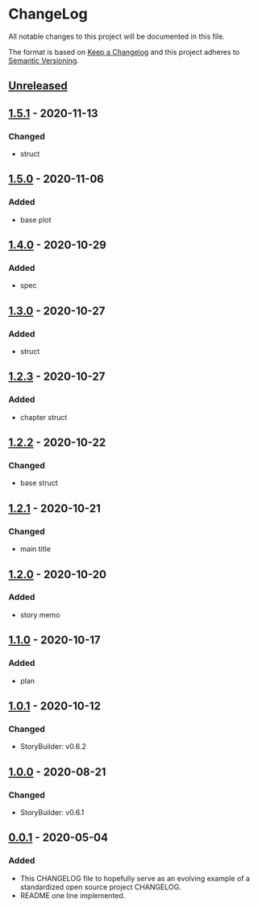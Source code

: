 # ChangeLog
All notable changes to this project will be documented in this file.

The format is based on [Keep a Changelog](http://keepachangelog.com/en/1.0.0/)
and this project adheres to [Semantic Versioning](http://semver.org/spec/v2.0.0.html).

## [Unreleased]

## [1.5.1] - 2020-11-13
### Changed
- struct

## [1.5.0] - 2020-11-06
### Added
- base plot

## [1.4.0] - 2020-10-29
### Added
- spec

## [1.3.0] - 2020-10-27
### Added
- struct

## [1.2.3] - 2020-10-27
### Added
- chapter struct

## [1.2.2] - 2020-10-22
### Changed
- base struct

## [1.2.1] - 2020-10-21
### Changed
- main title

## [1.2.0] - 2020-10-20
### Added
- story memo

## [1.1.0] - 2020-10-17
### Added
- plan

## [1.0.1] - 2020-10-12
### Changed
- StoryBuilder: v0.6.2

## [1.0.0] - 2020-08-21
### Changed
- StoryBuilder: v0.6.1

## [0.0.1] - 2020-05-04
### Added
- This CHANGELOG file to hopefully serve as an evolving example of a standardized open source project CHANGELOG.
- README one line implemented.


[Unreleased]: https://github.com/My-Novel-Management/ln-yunazo/compare/v1.5.1...HEAD
[1.5.1]: https://github.com/My-Novel-Management/ln-yunazo/releases/v1.5.1
[1.5.0]: https://github.com/My-Novel-Management/ln-yunazo/releases/v1.5.0
[1.4.0]: https://github.com/My-Novel-Management/ln-yunazo/releases/v1.4.0
[1.3.0]: https://github.com/My-Novel-Management/ln-yunazo/releases/v1.3.0
[1.2.3]: https://github.com/My-Novel-Management/ln-yunazo/releases/v1.2.3
[1.2.2]: https://github.com/My-Novel-Management/ln-yunazo/releases/v1.2.2
[1.2.1]: https://github.com/My-Novel-Management/ln-yunazo/releases/v1.2.1
[1.2.0]: https://github.com/My-Novel-Management/ln-yunazo/releases/v1.2.0
[1.1.0]: https://github.com/My-Novel-Management/ln-yunazo/releases/v1.1.0
[1.0.1]: https://github.com/My-Novel-Management/ln-yunazo/releases/v1.0.1
[1.0.0]: https://github.com/My-Novel-Management/ln-yunazo/releases/v1.0.0
[0.0.1]: https://github.com/My-Novel-Management/ln-yunazo/releases/v0.0.1
